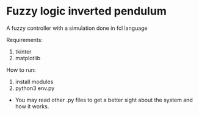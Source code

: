 # Fuzzy logic inverted pendulum
A fuzzy controller with a simulation done in fcl language

Requirements:
1. tkinter
2. matplotlib

How to run:
1. install modules
2. python3 env.py

* You may read other .py files to get a better sight about the system and how it works.
